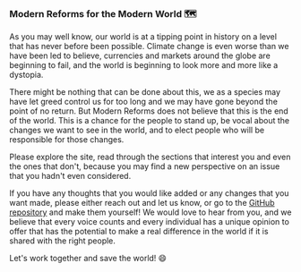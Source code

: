 
### Modern Reforms for the Modern World 🗺️
As you may well know, our world is at a tipping point in history on a level that has never before been possible. Climate change is even worse than we have been led to believe, currencies and markets around the globe are beginning to fail, and the world is beginning to look more and more like a dystopia.

There might be nothing that can be done about this, we as a species may have let greed control us for too long and we may have gone beyond the point of no return. But Modern Reforms does not believe that this is the end of the world. This is a chance for the people to stand up, be vocal about the changes we want to see in the world, and to elect people who will be responsible for those changes.

Please explore the site, read through the sections that interest you and even the ones that don't, because you may find a new perspective on an issue that you hadn't even considered.

If you have any thoughts that you would like added or any changes that you want made, please either reach out and let us know, or go to the [GitHub repository](https://github.com/meese-enterprises/modernreforms.org) and make them yourself! We would love to hear from you, and we believe that every voice counts and every individual has a unique opinion to offer that has the potential to make a real difference in the world if it is shared with the right people.

Let's work together and save the world! 😄
